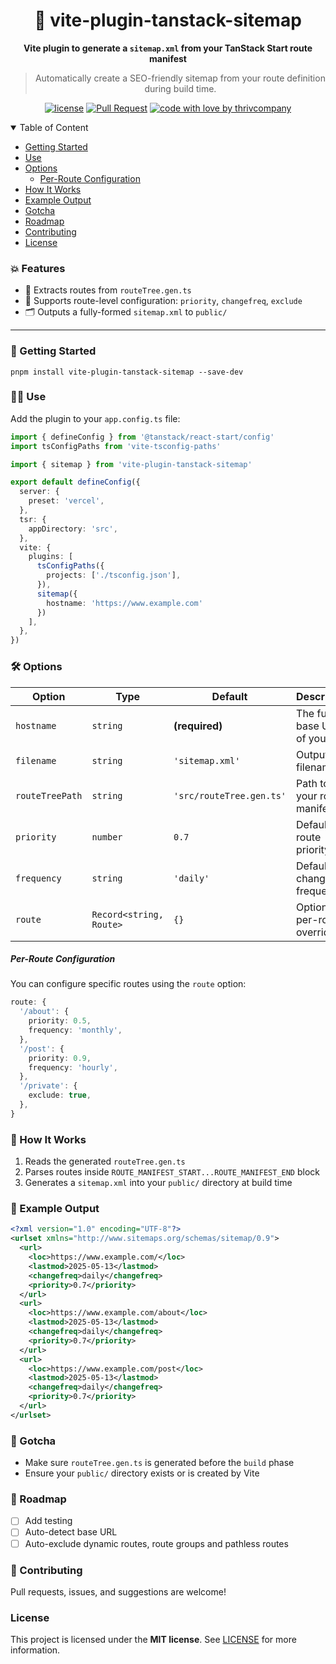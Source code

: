 <div align="center">

# 📡 vite-plugin-tanstack-sitemap

**Vite plugin to generate a `sitemap.xml` from your TanStack Start route manifest**

> Automatically create a SEO-friendly sitemap from your route definition during build time.

<div>

[![license](https://img.shields.io/github/license/thrivcompany/elrond.svg?style=flat-square)](LICENSE) [![Pull Request](https://img.shields.io/badge/PRs-welcome-ff69b4.svg?style=flat-square)](https://github.com/thrivcompany/elrond/issues?q=is%3Aissue+is%3Aopen+label%3A%22help+wanted%22) [![code with love by thrivcompany](https://img.shields.io/badge/%3C%2F%3E%20with%20%E2%99%A5%20by-thrivcompany-ff1414.svg?style=flat-square)](https://github.com/thrivcompany)

</div>

</div>

<details open="open">
  <summary>Table of Content</summary>

- [Getting Started](#getting-started)
- [Use](#use)
- [Options](#options)
  - [Per-Route Configuration](#per-route-configuration)
- [How It Works](#how-it-works)
- [Example Output](#example-output)
- [Gotcha](#gotcha)
- [Roadmap](#roadmap)
- [Contributing](#contributing)
- [License](#license)
</details>

### 💥 Features
* 📁 Extracts routes from `routeTree.gen.ts`
* 🔧 Supports route-level configuration: `priority`, `changefreq`, `exclude`
* 🗂 Outputs a fully-formed `sitemap.xml` to `public/`

---

### 🚀 Getting Started
```shell
pnpm install vite-plugin-tanstack-sitemap --save-dev
```

### 🧑‍💻 Use
Add the plugin to your `app.config.ts` file:

```ts
import { defineConfig } from '@tanstack/react-start/config'
import tsConfigPaths from 'vite-tsconfig-paths'

import { sitemap } from 'vite-plugin-tanstack-sitemap'

export default defineConfig({
  server: {
    preset: 'vercel',
  },
  tsr: {
    appDirectory: 'src',
  },
  vite: {
    plugins: [
      tsConfigPaths({
        projects: ['./tsconfig.json'],
      }),
      sitemap({
        hostname: 'https://www.example.com'
      })
    ],
  },
})
```

### 🛠️ Options
| Option          | Type                    | Default                  | Description                       |
| --------------- | ----------------------- | ------------------------ | --------------------------------- |
| `hostname`      | `string`                | **(required)**           | The full base URL of your site    |
| `filename`      | `string`                | `'sitemap.xml'`          | Output filename                   |
| `routeTreePath` | `string`                | `'src/routeTree.gen.ts'` | Path to your route manifest       |
| `priority`      | `number`                | `0.7`                    | Default route priority            |
| `frequency`     | `string`                | `'daily'`                | Default change frequency          |
| `route`         | `Record<string, Route>` | `{}`                     | Optional per-route overrides      |

##### Per-Route Configuration
You can configure specific routes using the `route` option:

```ts
route: {
  '/about': {
    priority: 0.5,
    frequency: 'monthly',
  },
  '/post': {
    priority: 0.9,
    frequency: 'hourly',
  },
  '/private': {
    exclude: true,
  },
}
```

### 🧠 How It Works
1. Reads the generated `routeTree.gen.ts`
2. Parses routes inside `ROUTE_MANIFEST_START...ROUTE_MANIFEST_END` block
3. Generates a `sitemap.xml` into your `public/` directory at build time

### 📰 Example Output
```xml
<?xml version="1.0" encoding="UTF-8"?>
<urlset xmlns="http://www.sitemaps.org/schemas/sitemap/0.9">
  <url>
    <loc>https://www.example.com/</loc>
    <lastmod>2025-05-13</lastmod>
    <changefreq>daily</changefreq>
    <priority>0.7</priority>
  </url>
  <url>
    <loc>https://www.example.com/about</loc>
    <lastmod>2025-05-13</lastmod>
    <changefreq>daily</changefreq>
    <priority>0.7</priority>
  </url>
  <url>
    <loc>https://www.example.com/post</loc>
    <lastmod>2025-05-13</lastmod>
    <changefreq>daily</changefreq>
    <priority>0.7</priority>
  </url>
</urlset>
```

### 🐛 Gotcha
* Make sure `routeTree.gen.ts` is generated before the `build` phase
* Ensure your `public/` directory exists or is created by Vite

### 🚧 Roadmap
* [ ] Add testing
* [ ] Auto-detect base URL
* [ ] Auto-exclude dynamic routes, route groups and pathless routes

### 🫰 Contributing
Pull requests, issues, and suggestions are welcome!

### License
This project is licensed under the **MIT license**.
See [LICENSE](license) for more information.
